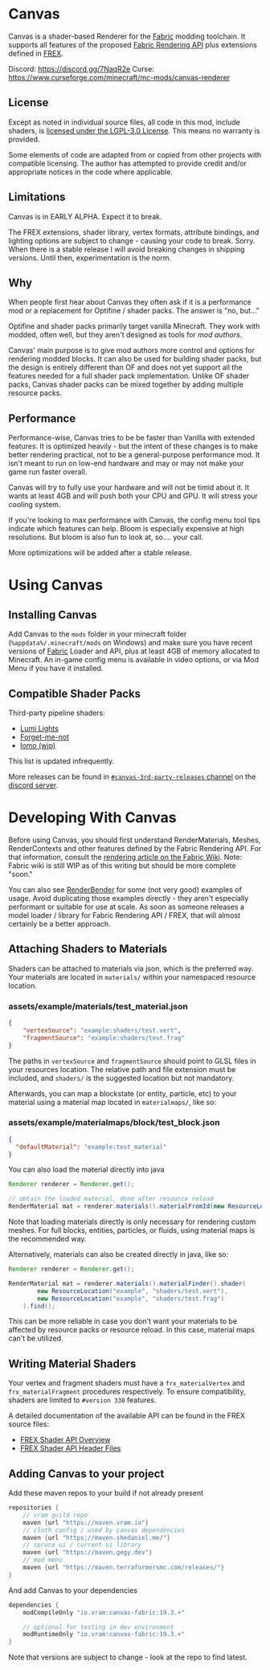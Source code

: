 # Canvas
Canvas is a shader-based Renderer for the [Fabric](https://fabricmc.net) modding toolchain.  It supports all features of the proposed [Fabric Rendering API](https://github.com/FabricMC/fabric/pull/65) plus extensions defined in [FREX](https://github.com/grondag/frex).

Discord: https://discord.gg/7NaqR2e
Curse: https://www.curseforge.com/minecraft/mc-mods/canvas-renderer

## License
Except as noted in individual source files, all code in this mod, include shaders, is [licensed under the LGPL-3.0 License](https://www.gnu.org/licenses/lgpl-3.0.en.html). This means no warranty is provided.

Some elements of code are adapted from or copied from other projects with compatible licensing.  The author has attempted to provide credit and/or appropriate notices in the code where applicable.

## Limitations
Canvas is in EARLY ALPHA.  Expect it to break.

The FREX extensions, shader library, vertex formats, attribute bindings, and lighting options are subject to change - causing your code to break.  Sorry.  When there is a stable release I will avoid breaking changes in shipping versions.  Until then, experimentation is the norm.

## Why
When people first hear about Canvas they often ask if it is a performance mod or a replacement for Optifine / shader packs.  The answer is "no, but..."

Optifine and shader packs primarily target vanilla Minecraft.  They work with modded, often well, but they aren't designed as tools for *mod authors*.

Canvas' main purpose is to give mod authors more control and options for rendering modded blocks.  It can also be used for building shader packs, but the design is entirely different than OF and does not yet support all the features needed for a full shader pack implementation.  Unlike OF shader packs, Canvas shader packs can be mixed together by adding multiple resource packs. 

## Performance
Performance-wise, Canvas tries to be be faster than Vanilla with extended features. It is optimized heavily - but the intent of these changes is to make better rendering practical, not to be a general-purpose performance mod. It isn't meant to run on low-end hardware and may or may not make your game run faster overall.

Canvas will try to fully use your hardware and will not be timid about it. It wants at least 4GB and will push both your CPU and GPU.  It will stress your cooling system.

If you're looking to max performance with Canvas, the config menu tool tips indicate which features can help.  Bloom is especially expensive at high resolutions.  But bloom is also fun to look at, so.... your call. 

More optimizations will be added after a stable release.

# Using Canvas

## Installing Canvas
Add Canvas to the `mods` folder in your minecraft folder (`%appdata%/.minecraft/mods` on Windows) and make sure you have recent versions of [Fabric](https://fabricmc.net/) Loader and API, plus at least 4GB of memory allocated to Minecraft.  An in-game config menu is available in video options, or via Mod Menu if you have it installed.

## Compatible Shader Packs

Third-party pipeline shaders:
* [Lumi Lights](https://spiralhalo.github.io/)
* [Forget-me-not](https://github.com/Poisoned-Honey/ForgetMeNot-Shaders)
* [lomo (wip)](https://github.com/fewizz/lomo/)

This list is updated infrequently.

More releases can be found in [`#canvas-3rd-party-releases` channel](https://discord.com/channels/614624415631671316/752632870257950790) on the [discord server](https://discord.gg/7NaqR2e).

# Developing With Canvas
Before using Canvas, you should first understand RenderMaterials, Meshes, RenderContexts and other features defined by the Fabric Rendering API.  For that information, consult the [rendering article on the Fabric Wiki](https://fabricmc.net/wiki/documentation:rendering). Note: Fabric wiki is still WIP as of this writing but should be more complete "soon."

You can also see [RenderBender](https://github.com/grondag/renderbender) for some (not very good) examples of usage.  Avoid duplicating those examples directly - they aren't especially performant or suitable for use at scale.  As soon as someone releases a model loader / library for Fabric Rendering API / FREX, that will almost certainly be a better approach.

## Attaching Shaders to Materials

Shaders can be attached to materials via json, which is the preferred way. Your materials are located in `materials/` within your namespaced resource location.

### assets/example/materials/test_material.json
```json
{
	"vertexSource": "example:shaders/test.vert",
	"fragmentSource": "example:shaders/test.frag"
}
```

The paths in `vertexSource` and `fragmentSource` should point to GLSL files in your resources location.  The relative path and file extension must be included, and `shaders/` is the suggested location but not mandatory.

Afterwards, you can map a blockstate (or entity, particle, etc) to your material using a material map located in `materialmaps/`, like so:

### assets/example/materialmaps/block/test_block.json
```json
{
  "defaultMaterial": "example:test_material"
}
```

You can also load the material directly into java

```java
Renderer renderer = Renderer.get();

// obtain the loaded material, done after resource reload
RenderMaterial mat = renderer.materials().materialFromId(new ResourceLocation("example:test_material"));
```

Note that loading materials directly is only necessary for rendering custom meshes. For full blocks, entities, particles, or fluids, using material maps is the recommended way.

Alternatively, materials can also be created directly in java, like so:

```java
Renderer renderer = Renderer.get();

RenderMaterial mat = renderer.materials().materialFinder().shader(
		new ResourceLocation("example", "shaders/test.vert"),
		new ResourceLocation("example", "shaders/test.frag")
	).find();
```

This can be more reliable in case you don't want your materials to be affected by resource packs or resource reload. In this case, material maps can't be utilized.

## Writing Material Shaders

Your vertex and fragment shaders must have a `frx_materialVertex` and `frx_materialFragment` procedures respectively. To ensure compatibility, shaders are limited to `#version 330` features.

A detailed documentation of the available API can be found in the FREX source files:
* [FREX Shader API Overview](https://github.com/vram-guild/frex/blob/1.18/common/src/main/resources/assets/frex/shaders/api/FREX%20Shader%20API.md)
* [ FREX Shader API Header Files](https://github.com/vram-guild/frex/tree/1.18/common/src/main/resources/assets/frex/shaders/api)

## Adding Canvas to your project
Add these maven repos to your build if not already present

```gradle
repositories {
	// vram guild repo
	maven {url "https://maven.vram.io"}
	// cloth config / used by canvas dependencies
	maven {url "https://maven.shedaniel.me/"}
	// spruce ui / current ui library
	maven {url "https://maven.gegy.dev"}
	// mod menu
	maven {url "https://maven.terraformersmc.com/releases/"}
}
```

And add Canvas to your dependencies

```gradle
dependencies {
	modCompileOnly "io.vram:canvas-fabric:19.3.+"

	// optional for testing in dev environment
	modRuntimeOnly "io.vram:canvas-fabric:19.3.+"
}
```

Note that versions are subject to change - look at the repo to find latest.
